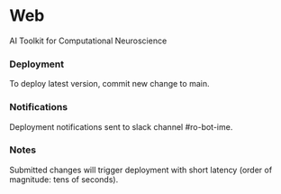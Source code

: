 # Web
AI Toolkit for Computational Neuroscience

### Deployment
To deploy latest version, commit new change to main.

### Notifications
Deployment notifications sent to slack channel #ro-bot-ime.

### Notes
Submitted changes will trigger deployment with short latency (order of magnitude: tens of seconds).